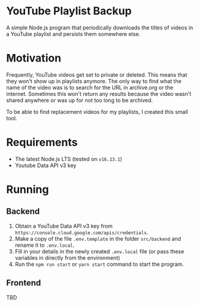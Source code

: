 # YouTube Playlist Backup

A simple Node.js program that periodically downloads the titles of videos in a YouTube playlist and persists them somewhere else.

# Motivation 

Frequently, YouTube videos get set to private or deleted. This means that they won't show up in playlists anymore. The only way to find what the name of the video was is to search for the URL in archive.org or the internet. Sometimes this won't return any results because the video wasn't shared anywhere or was up for not too long to be archived. 

To be able to find replacement videos for my playlists, I created this small tool.
 
# Requirements 

* The latest Node.js LTS (tested on ``v16.13.1``)
* Youtube Data API v3 key
# Running

## Backend

1. Obtain a YouTube Data API v3 key from `https://console.cloud.google.com/apis/credentials`.
1. Make a copy of the file `.env.template` in the folder `src/backend` and rename it to `.env.local`.
1. Fill in your details in the newly created `.env.local` file (or pass these variables in directly from the environment)
1. Run the `npm run start` or `yarn start` command to start the program.

## Frontend

TBD